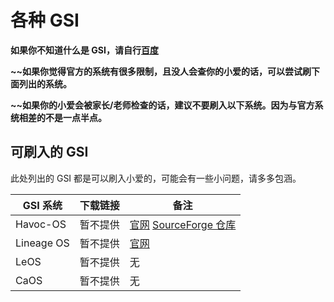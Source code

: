 # 各种 GSI

**如果你不知道什么是 GSI，请自行[百度](https://www.baidu.com)**

**~~如果你觉得官方的系统有很多限制，且没人会查你的小爱的话，可以尝试刷下面列出的系统。**

**~~如果你的小爱会被家长/老师检查的话，建议不要刷入以下系统。因为与官方系统相差的不是一点半点。**

## 可刷入的 GSI

此处列出的 GSI 都是可以刷入小爱的，可能会有一些小问题，请多多包涵。

| GSI 系统 | 下载链接 | 备注 |
|   ---   |  ---   | ---  |
| Havoc-OS | 暂不提供 | [官网](https://havoc-os.com/) [SourceForge 仓库](https://sourceforge.net/projects/havoc-os/files/) |
| Lineage OS | 暂不提供 | [官网](https://lineageos.org/) |
| LeOS | 暂不提供 | 无 |
| CaOS | 暂不提供 | 无 |
